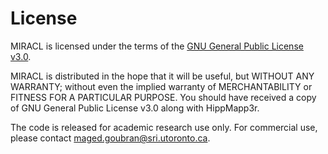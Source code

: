 # License

MIRACL is licensed under the terms of the [GNU General
Public License v3.0](https://www.gnu.org/licenses/gpl-3.0.en.html).

MIRACL is distributed in the hope that it will be useful,
but WITHOUT ANY WARRANTY; without even the implied warranty
of MERCHANTABILITY or FITNESS FOR A PARTICULAR PURPOSE. 
You should have received a copy of GNU General Public 
License v3.0 along with HippMapp3r. 

The code is released for academic research use only. For 
commercial use, please contact 
[maged.goubran@sri.utoronto.ca](mailto:maged.goubran@sri.utoronto.ca).
